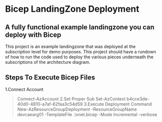 # Bicep LandingZone Deployment

## A fully functional example landingzone you can deploy with Bicep

This project is an example landingzone that was deployed at the subscription level for demo purposes. This project should have a rundown of how to run the code used to deploy the various pieces underneath the subscriptions of the architecture diagram.


## Steps To Execute Bicep Files

1.Connect Account
>Connect-AzAccount
2.Set Proper Sub
>Set-AzContext b4cce3de-40d0-4810-a7af-62faa3c54d59
3.Execute Deployment Command 
>New-AzResourceGroupDeployment -ResourceGroupName devcaearg01 -TemplateFile .\vnet.bicep -Mode Incremental -verbose